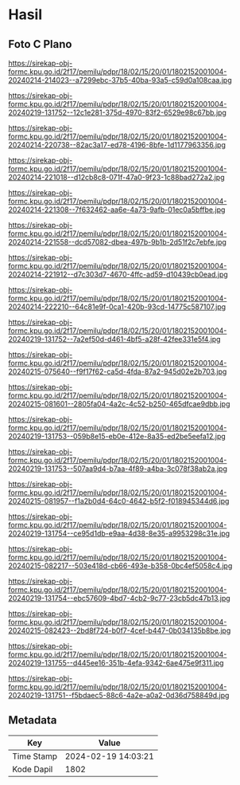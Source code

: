 # Hasil

## Foto C Plano

https://sirekap-obj-formc.kpu.go.id/2f17/pemilu/pdpr/18/02/15/20/01/1802152001004-20240214-214023--a7299ebc-37b5-40ba-93a5-c59d0a108caa.jpg

https://sirekap-obj-formc.kpu.go.id/2f17/pemilu/pdpr/18/02/15/20/01/1802152001004-20240219-131752--12c1e281-375d-4970-83f2-6529e98c67bb.jpg

https://sirekap-obj-formc.kpu.go.id/2f17/pemilu/pdpr/18/02/15/20/01/1802152001004-20240214-220738--82ac3a17-ed78-4196-8bfe-1d1177963356.jpg

https://sirekap-obj-formc.kpu.go.id/2f17/pemilu/pdpr/18/02/15/20/01/1802152001004-20240214-221018--d12cb8c8-071f-47a0-9f23-1c88bad272a2.jpg

https://sirekap-obj-formc.kpu.go.id/2f17/pemilu/pdpr/18/02/15/20/01/1802152001004-20240214-221308--7f632462-aa6e-4a73-9afb-01ec0a5bffbe.jpg

https://sirekap-obj-formc.kpu.go.id/2f17/pemilu/pdpr/18/02/15/20/01/1802152001004-20240214-221558--dcd57082-dbea-497b-9b1b-2d51f2c7ebfe.jpg

https://sirekap-obj-formc.kpu.go.id/2f17/pemilu/pdpr/18/02/15/20/01/1802152001004-20240214-221912--d7c303d7-4670-4ffc-ad59-d10439cb0ead.jpg

https://sirekap-obj-formc.kpu.go.id/2f17/pemilu/pdpr/18/02/15/20/01/1802152001004-20240214-222210--64c81e9f-0ca1-420b-93cd-14775c587107.jpg

https://sirekap-obj-formc.kpu.go.id/2f17/pemilu/pdpr/18/02/15/20/01/1802152001004-20240219-131752--7a2ef50d-d461-4bf5-a28f-42fee331e5f4.jpg

https://sirekap-obj-formc.kpu.go.id/2f17/pemilu/pdpr/18/02/15/20/01/1802152001004-20240215-075640--f9f17f62-ca5d-4fda-87a2-945d02e2b703.jpg

https://sirekap-obj-formc.kpu.go.id/2f17/pemilu/pdpr/18/02/15/20/01/1802152001004-20240215-081601--2805fa04-4a2c-4c52-b250-465dfcae9dbb.jpg

https://sirekap-obj-formc.kpu.go.id/2f17/pemilu/pdpr/18/02/15/20/01/1802152001004-20240219-131753--059b8e15-eb0e-412e-8a35-ed2be5eefa12.jpg

https://sirekap-obj-formc.kpu.go.id/2f17/pemilu/pdpr/18/02/15/20/01/1802152001004-20240219-131753--507aa9d4-b7aa-4f89-a4ba-3c078f38ab2a.jpg

https://sirekap-obj-formc.kpu.go.id/2f17/pemilu/pdpr/18/02/15/20/01/1802152001004-20240215-081957--f1a2b0d4-64c0-4642-b5f2-f018945344d6.jpg

https://sirekap-obj-formc.kpu.go.id/2f17/pemilu/pdpr/18/02/15/20/01/1802152001004-20240219-131754--ce95d1db-e9aa-4d38-8e35-a9953298c31e.jpg

https://sirekap-obj-formc.kpu.go.id/2f17/pemilu/pdpr/18/02/15/20/01/1802152001004-20240215-082217--503e418d-cb66-493e-b358-0bc4ef5058c4.jpg

https://sirekap-obj-formc.kpu.go.id/2f17/pemilu/pdpr/18/02/15/20/01/1802152001004-20240219-131754--ebc57609-4bd7-4cb2-9c77-23cb5dc47b13.jpg

https://sirekap-obj-formc.kpu.go.id/2f17/pemilu/pdpr/18/02/15/20/01/1802152001004-20240215-082423--2bd8f724-b0f7-4cef-b447-0b034135b8be.jpg

https://sirekap-obj-formc.kpu.go.id/2f17/pemilu/pdpr/18/02/15/20/01/1802152001004-20240219-131755--d445ee16-351b-4efa-9342-6ae475e9f311.jpg

https://sirekap-obj-formc.kpu.go.id/2f17/pemilu/pdpr/18/02/15/20/01/1802152001004-20240219-131751--f5bdaec5-88c6-4a2e-a0a2-0d36d758849d.jpg


## Metadata

| Key        | Value               |
| ---------- | ------------------- |
| Time Stamp | 2024-02-19 14:03:21 |
| Kode Dapil | 1802                |



